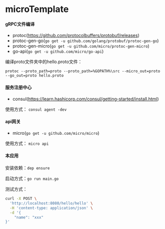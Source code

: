 # microTemplate

#### gRPC文件编译
* protoc(https://github.com/protocolbuffers/protobuf/releases)
* protoc-gen-go(`go get -u github.com/golang/protobuf/protoc-gen-go`)
* protoc-gen-micro(`go get -u github.com/micro/protoc-gen-micro`)
* go-api(`go get -u github.com/micro/go-api`)

编译proto文件夹中的hello.proto文件：

`protoc --proto_path=proto --proto_path=%GOPATH%\src --micro_out=proto --go_out=proto hello.proto`

#### 服务注册中心
* consul(https://learn.hashicorp.com/consul/getting-started/install.html)

使用方式： `consul agent -dev`

#### api网关
* micro(`go get -u github.com/micro/micro`)

使用方式： `micro api`

#### 本应用
安装依赖：`dep ensure`

启动方式：`go run main.go`

测试方式：
```bash
curl -X POST \
  'http://localhost:8080/hello/hello' \
  -H 'content-type: application/json' \
  -d '{
	"name": "xxx"
}'
```
